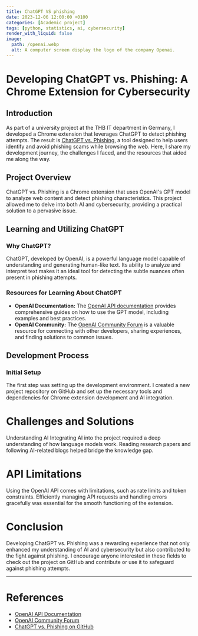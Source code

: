 ```yaml
---
title: ChatGPT VS phishing
date: 2023-12-06 12:00:00 +0100
categories: [Academic project]
tags: [python, statistics, ai, cybersecurity]
render_with_liquid: false
image:
  path: /openai.webp
  alt: A computer screen display the logo of the company Openai.
---
```


# Developing ChatGPT vs. Phishing: A Chrome Extension for Cybersecurity

## Introduction

As part of a university project at the THB IT department in Germany, I developed a Chrome extension that leverages ChatGPT to detect phishing attempts. The result is [ChatGPT vs. Phishing](https://github.com/Constantin-Hentgen/chatgpt_VS_phishing), a tool designed to help users identify and avoid phishing scams while browsing the web. Here, I share my development journey, the challenges I faced, and the resources that aided me along the way.

## Project Overview

ChatGPT vs. Phishing is a Chrome extension that uses OpenAI's GPT model to analyze web content and detect phishing characteristics. This project allowed me to delve into both AI and cybersecurity, providing a practical solution to a pervasive issue.

## Learning and Utilizing ChatGPT

### Why ChatGPT?

ChatGPT, developed by OpenAI, is a powerful language model capable of understanding and generating human-like text. Its ability to analyze and interpret text makes it an ideal tool for detecting the subtle nuances often present in phishing attempts.

### Resources for Learning About ChatGPT

- **OpenAI Documentation:** The [OpenAI API documentation](https://beta.openai.com/docs/) provides comprehensive guides on how to use the GPT model, including examples and best practices.
- **OpenAI Community:** The [OpenAI Community Forum](https://community.openai.com/) is a valuable resource for connecting with other developers, sharing experiences, and finding solutions to common issues.

## Development Process

### Initial Setup

The first step was setting up the development environment. I created a new project repository on GitHub and set up the necessary tools and dependencies for Chrome extension development and AI integration.

# Challenges and Solutions

Understanding AI
Integrating AI into the project required a deep understanding of how language models work. Reading research papers and following AI-related blogs helped bridge the knowledge gap.

# API Limitations

Using the OpenAI API comes with limitations, such as rate limits and token constraints. Efficiently managing API requests and handling errors gracefully was essential for the smooth functioning of the extension.

# Conclusion

Developing ChatGPT vs. Phishing was a rewarding experience that not only enhanced my understanding of AI and cybersecurity but also contributed to the fight against phishing. I encourage anyone interested in these fields to check out the project on GitHub and contribute or use it to safeguard against phishing attempts.

---

# References

- [OpenAI API Documentation](https://beta.openai.com/docs/)
- [OpenAI Community Forum](https://community.openai.com/)
- [ChatGPT vs. Phishing on GitHub](https://github.com/Constantin-Hentgen/chatgpt_VS_phishing)
